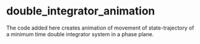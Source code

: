 double_integrator_animation
===========================
The code added here creates animation of movement of state-trajectory of a minimum time double integrator system in a phase plane.

